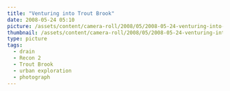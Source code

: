 ```yaml
---
title: "Venturing into Trout Brook"
date: 2008-05-24 05:10
picture: /assets/content/camera-roll/2008/05/2008-05-24-venturing-into-trout-brook/recon-2-064.jpg
thumbnail: /assets/content/camera-roll/2008/05/2008-05-24-venturing-into-trout-brook/recon-2-064-thumbnail.jpg
type: picture
tags:
  - drain
  - Recon 2
  - Trout Brook
  - urban exploration
  - photograph
---
```


